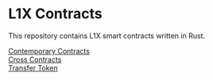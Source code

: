 # L1X Contracts

This repository contains L1X smart contracts written in Rust.

[Contemporary Contracts](https://github.com/Blocksone-Tech/l1x-contracts/tree/main/contemporary)  
[Cross Contracts](https://github.com/Blocksone-Tech/l1x-contracts/tree/main/cross-contracts)  
[Transfer Token](https://github.com/Blocksone-Tech/l1x-contracts/tree/main/transfer-token)  

